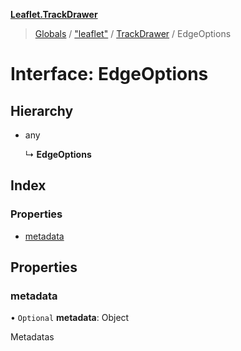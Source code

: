 **[Leaflet.TrackDrawer](../README.md)**

> [Globals](../README.md) / ["leaflet"](../modules/_leaflet_.md) / [TrackDrawer](../modules/_leaflet_.trackdrawer.md) / EdgeOptions

# Interface: EdgeOptions

## Hierarchy

* any

  ↳ **EdgeOptions**

## Index

### Properties

* [metadata](_leaflet_.trackdrawer.edgeoptions.md#metadata)

## Properties

### metadata

• `Optional` **metadata**: Object

Metadatas
